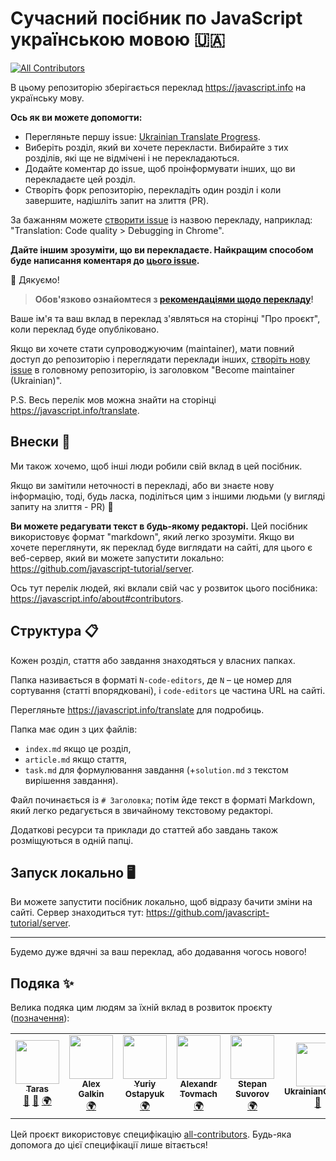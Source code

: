 # Сучасний посібник по JavaScript українською мовою 🇺🇦
<!-- ALL-CONTRIBUTORS-BADGE:START - Do not remove or modify this section -->
[![All Contributors](https://img.shields.io/badge/all_contributors-6-orange.svg?style=flat-square)](#contributors-)
<!-- ALL-CONTRIBUTORS-BADGE:END -->

В цьому репозиторію зберігається переклад <https://javascript.info> на українську мову.

**Ось як ви можете допомогти:**

- Перегляньте першу issue: [Ukrainian Translate Progress](https://github.com/javascript-tutorial/uk.javascript.info/issues/1).
- Виберіть розділ, який ви хочете перекласти. Вибирайте з тих розділів, які ще не відмічені і не перекладаються.
- Додайте коментар до issue, щоб проінформувати інших, що ви перекладаєте цей розділ.
- Створіть форк репозиторію, перекладіть один розділ і коли завершите, надішліть запит на злиття (PR).

За бажанням можете [створити issue](https://github.com/javascript-tutorial/uk.javascript.info/issues/new) із назвою перекладу, наприклад: "Translation: Code quality > Debugging in Chrome".

**Дайте іншим зрозуміти, що ви перекладаєте. Найкращим способом буде написання коментаря до [цього issue](https://github.com/javascript-tutorial/uk.javascript.info/issues/1).**

🎉 Дякуємо!

> **Обов'язково ознайомтеся з [рекомендаціями щодо перекладу](https://github.com/javascript-tutorial/uk.javascript.info/blob/master/TRANSLATION.md)!**

Ваше ім'я та ваш вклад в переклад з'являться на сторінці "Про проєкт", коли переклад буде опубліковано.

Якщо ви хочете стати супроводжуючим (maintainer), мати повний доступ до репозиторію і переглядати переклади інших, [створіть нову issue](https://github.com/javascript-tutorial/translate/issues/new) в головному репозиторію, із заголовком "Become maintainer (Ukrainian)".

P.S. Весь перелік мов можна знайти на сторінці <https://javascript.info/translate>.

## Внески 💚

Ми також хочемо, щоб інші люди робили свій вклад в цей посібник.

Якщо ви замітили неточності в перекладі, або ви знаєте нову інформацію, тоді, будь ласка, поділіться цим з іншими людьми (у вигляді запиту на злиття - PR) 👏

**Ви можете редагувати текст в будь-якому редакторі.** Цей посібник використовує формат "markdown", який легко зрозуміти. Якщо ви хочете переглянути, як переклад буде виглядати на сайті, для цього є веб-сервер, який ви можете запустити локально: <https://github.com/javascript-tutorial/server>.

Ось тут перелік людей, які вклали свій час у розвиток цього посібника: <https://javascript.info/about#contributors>.

## Структура 📋

Кожен розділ, стаття або завдання знаходяться у власних папках.

Папка називається в форматі `N-code-editors`, де `N` – це номер для сортування (статті впорядковані), і `code-editors` це частина URL на сайті.

Перегляньте <https://javascript.info/translate> для подробиць.

Папка має один з цих файлів:

- `index.md` якщо це розділ,
- `article.md` якщо стаття,
- `task.md` для формулювання завдання (+`solution.md` з текстом вирішення завдання).

Файл починається із `# Заголовка`; потім йде текст в форматі Markdown, який легко редагується в звичайному текстовому редакторі.

Додаткові ресурси та приклади до статтей або завдань також розміщуються в одній папці.

## Запуск локально 🖥

Ви можете запустити посібник локально, щоб відразу бачити зміни на сайті.
Сервер знаходиться тут: <https://github.com/javascript-tutorial/server>.

---
Будемо дуже вдячні за ваш переклад, або додавання чогось нового!

## Подяка ✨

Велика подяка цим людям за їхній вклад в розвиток проєкту ([позначення](https://allcontributors.org/docs/en/emoji-key)):

<!-- ALL-CONTRIBUTORS-LIST:START - Do not remove or modify this section -->
<!-- prettier-ignore-start -->
<!-- markdownlint-disable -->
<table>
  <tr>
    <td align="center"><a href="https://github.com/tarasyyyk"><img src="https://avatars0.githubusercontent.com/u/20100011?v=4" width="70px;" alt=""/><br /><sub><b>Taras</b></sub></a><br /><a href="#maintenance-tarasyyyk" title="Maintenance">🚧</a> <a href="https://github.com/javascript-tutorial/uk.javascript.info/pulls?q=is%3Apr+reviewed-by%3Atarasyyyk" title="Reviewed Pull Requests">👀</a> <a href="#translation-tarasyyyk" title="Translation">🌍</a></td>
    <td align="center"><a href="https://github.com/alexgalkin"><img src="https://avatars0.githubusercontent.com/u/1190812?v=4" width="70px;" alt=""/><br /><sub><b>Alex Galkin</b></sub></a><br /><a href="#translation-alexgalkin" title="Translation">🌍</a></td>
    <td align="center"><a href="https://github.com/Zim123"><img src="https://avatars2.githubusercontent.com/u/1306750?v=4" width="70px;" alt=""/><br /><sub><b>Yuriy Ostapyuk</b></sub></a><br /><a href="#translation-Zim123" title="Translation">🌍</a></td>
    <td align="center"><a href="https://alexandrtovmach.com"><img src="https://avatars0.githubusercontent.com/u/28801003?v=4" width="70px;" alt=""/><br /><sub><b>Alexandr Tovmach</b></sub></a><br /><a href="#translation-alexandrtovmach" title="Translation">🌍</a></td>
    <td align="center"><a href="http://stepansuvorov.com/blog/"><img src="https://avatars1.githubusercontent.com/u/1526680?v=4" width="70px;" alt=""/><br /><sub><b>Stepan Suvorov</b></sub></a><br /><a href="#translation-stevermeister" title="Translation">🌍</a></td>
    <td align="center"><a href="https://github.com/UkrainianCitizen"><img src="https://avatars2.githubusercontent.com/u/31314423?v=4" width="70px;" alt=""/><br /><sub><b>UkrainianCitizen</b></sub></a><br /><a href="#ideas-UkrainianCitizen" title="Ideas, Planning, & Feedback">🤔</a></td>
  </tr>
</table>

<!-- markdownlint-enable -->
<!-- prettier-ignore-end -->
<!-- ALL-CONTRIBUTORS-LIST:END -->

Цей проєкт використовує специфікацію [all-contributors](https://github.com/all-contributors/all-contributors). Будь-яка допомога до цієї специфікації лише вітається!
